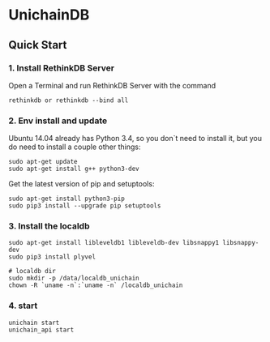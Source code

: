 # UnichainDB

## Quick Start

### 1. Install RethinkDB Server

Open a Terminal and run RethinkDB Server with the command
```
rethinkdb or rethinkdb --bind all
```
### 2. Env install and update
Ubuntu 14.04 already has Python 3.4, so you don\`t need to install it, but you do need to install a couple other things:

```
sudo apt-get update
sudo apt-get install g++ python3-dev
```
Get the latest version of pip and setuptools:
```
sudo apt-get install python3-pip
sudo pip3 install --upgrade pip setuptools
```

### 3. Install the localdb
```
sudo apt-get install libleveldb1 libleveldb-dev libsnappy1 libsnappy-dev
sudo pip3 install plyvel

# localdb dir
sudo mkdir -p /data/localdb_unichain
chown -R `uname -n`:`uname -n` /localdb_unichain
```

### 4. start
```
unichain start
unichain_api start
```